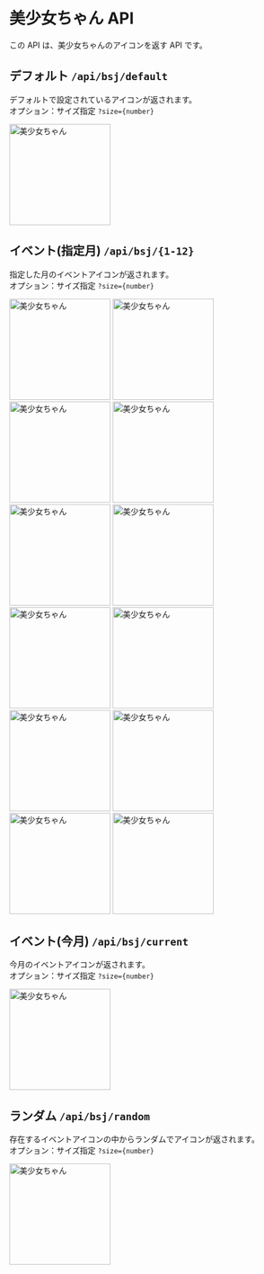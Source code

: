 # 美少女ちゃん API

この API は、美少女ちゃんのアイコンを返す API です。

## デフォルト `/api/bsj/default`

デフォルトで設定されているアイコンが返されます。  
オプション：サイズ指定 `?size={number}`

<img alt="美少女ちゃん" src="https://bsj-api.vercel.app/api/bsj/default" width="180" height="180">

## イベント(指定月) `/api/bsj/{1-12}`

指定した月のイベントアイコンが返されます。  
オプション：サイズ指定 `?size={number}`

<img alt="美少女ちゃん" src="https://bsj-api.vercel.app/api/bsj/1" width="180" height="180">
<img alt="美少女ちゃん" src="https://bsj-api.vercel.app/api/bsj/2" width="180" height="180">
<img alt="美少女ちゃん" src="https://bsj-api.vercel.app/api/bsj/3" width="180" height="180">
<img alt="美少女ちゃん" src="https://bsj-api.vercel.app/api/bsj/4" width="180" height="180">
<img alt="美少女ちゃん" src="https://bsj-api.vercel.app/api/bsj/5" width="180" height="180">
<img alt="美少女ちゃん" src="https://bsj-api.vercel.app/api/bsj/6" width="180" height="180">
<img alt="美少女ちゃん" src="https://bsj-api.vercel.app/api/bsj/7" width="180" height="180">
<img alt="美少女ちゃん" src="https://bsj-api.vercel.app/api/bsj/8" width="180" height="180">
<img alt="美少女ちゃん" src="https://bsj-api.vercel.app/api/bsj/9" width="180" height="180">
<img alt="美少女ちゃん" src="https://bsj-api.vercel.app/api/bsj/10" width="180" height="180">
<img alt="美少女ちゃん" src="https://bsj-api.vercel.app/api/bsj/11" width="180" height="180">
<img alt="美少女ちゃん" src="https://bsj-api.vercel.app/api/bsj/12" width="180" height="180">

## イベント(今月) `/api/bsj/current`

今月のイベントアイコンが返されます。  
オプション：サイズ指定 `?size={number}`

<img alt="美少女ちゃん" src="https://bsj-api.vercel.app/api/bsj/current" width="180" height="180">

## ランダム `/api/bsj/random`

存在するイベントアイコンの中からランダムでアイコンが返されます。  
オプション：サイズ指定 `?size={number}`

<img alt="美少女ちゃん" src="https://bsj-api.vercel.app/api/bsj/random" width="180" height="180">
